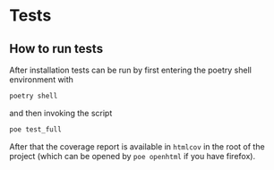 # Tests

## How to run tests

After installation tests can be run by first entering the
poetry shell environment with
```bash
poetry shell
```
and then invoking the script
```bash
poe test_full
```

After that the coverage report is available in `htmlcov` in the
root of the project (which can be opened by `poe openhtml` if you have firefox).
